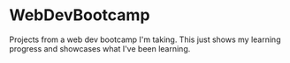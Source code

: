 # WebDevBootcamp
Projects from a web dev bootcamp I'm taking. This just shows my learning progress and showcases what I've been learning.
